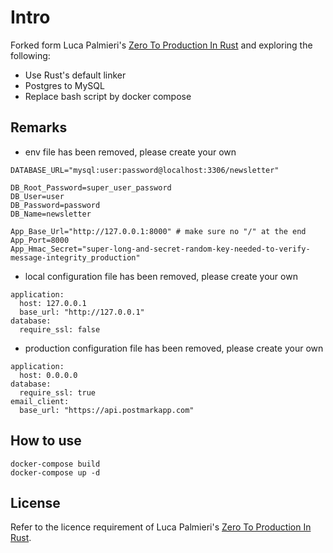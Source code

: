 # Intro

Forked form Luca Palmieri's [Zero To Production In Rust](https://github.com/LukeMathWalker/zero-to-production) and exploring the following:

- Use Rust's default linker
- Postgres to MySQL
- Replace bash script by docker compose

## Remarks

- env file has been removed, please create your own

```
DATABASE_URL="mysql:user:password@localhost:3306/newsletter"

DB_Root_Password=super_user_password
DB_User=user
DB_Password=password
DB_Name=newsletter

App_Base_Url="http://127.0.0.1:8000" # make sure no "/" at the end
App_Port=8000
App_Hmac_Secret="super-long-and-secret-random-key-needed-to-verify-message-integrity_production"
```

- local configuration file has been removed, please create your own

```
application:
  host: 127.0.0.1
  base_url: "http://127.0.0.1"
database:
  require_ssl: false
```

- production configuration file has been removed, please create your own

```
application:
  host: 0.0.0.0
database:
  require_ssl: true
email_client:
  base_url: "https://api.postmarkapp.com"
```

## How to use

```
docker-compose build
docker-compose up -d
```

## License

Refer to the licence requirement of Luca Palmieri's [Zero To Production In Rust](https://github.com/LukeMathWalker/zero-to-production).
